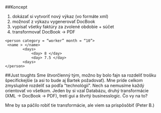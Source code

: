 ##Koncept
1. dokázať si vytvoriť nový výkaz (vo formáte xml)
2. možnosť z výkazu vygenerovať DocBook
3. vypísať všetky faktúry za zvolené obdobie + súčet
4. transformovať DocBook -> PDF

```
<person category = “worker” month = “10”>
 <name > </name>
		<days>
			<day> 8 </day>
			<day> 7.5 </day>	
		<days>
</person>
```

##Just toughts
Sme štvorčlenný tým, možno by bolo fajn sa rozdeliť trošku špecifickejšie (a asi to bude aj Bartek požadovať).
Mne príde celkom zmysluplné rozdeliť sa podľa "technológií". Nech sa nemusíme každý orientovať vo všetkom.
Jeden by si vzal Databázu, druhý transformácie (XML -> DocBook -> PDF), tretí gui a štvrtý businesslogic. Čo vy na to?

Mne by sa páčilo robiť tie transformácie, ale viem sa prispôsôbiť (Peter B.) 
